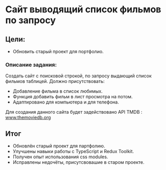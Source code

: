 # Сайт выводящий список фильмов по запросу

## Цели:

- Обновить старый проект для портфолио.

### Описание задания:

Создать сайт с поисковой строкой, по запросу выдающий список фильмов таблицей.
Должно присутствовать:

- Добавление фильма в список любимых.
- Функция добавить фильм в лист просмотра на потом.
- Адаптировано для компьютера и для телефона.

Для создания данного сайта будет задействовано API TMDB : www.themoviedb.org

## Итог

- Обновлён старый проект для партфолию.
- Улучшены навыки работы с TypeScript и Redux Toolkit.
- Получен опыт использования css modules.
- Исправлены недочёты, присутсвовашие в старом проекте.
